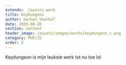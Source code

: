 ```yaml
---
extends: _layouts.work
title: KeyDungeon
author: Gerben Veenhof
date: 2020-06-26
section: content
header_image: /assets/images/works/keydungeon_c.png
category: PHP/JS
order: 2
---
```


Keydungeon is mijn leukste werk tot nu toe lol
